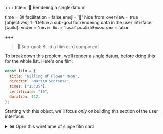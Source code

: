 +++
title = '💽 Rendering a single datum'

time = 30
facilitation = false
emoji= '🧩'
hide_from_overview = true
[objectives]
    1='Define a sub-goal for rendering data in the user interface'
[build]
  render = 'never'
  list = 'local'
  publishResources = false

+++

> 🎯 Sub-goal: Build a film card component

To break down this problem, we'll render a single datum, before doing this for the whole list. Here's one film:

```js
const film = {
  title: "Killing of Flower Moon",
  director: "Martin Scorsese",
  times: ["15:35"],
  certificate: "15",
  duration: 112,
};
```

Starting with this object, we'll focus _only_ on building this section of the user interface:

<details>
<summary> 🖼️ Open this wireframe of single film card</summary>

![single-film-display](single-film-display.png "A single film card")

</details>
